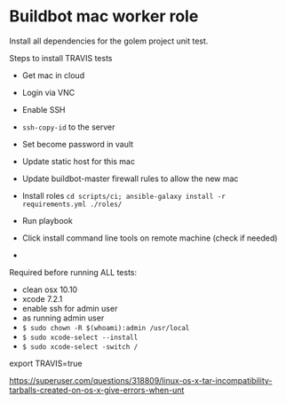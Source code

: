 # Buildbot mac worker role

Install all dependencies for the golem project unit test.

Steps to install TRAVIS tests

- Get mac in cloud
- Login via VNC
- Enable SSH
- `ssh-copy-id` to the server
- Set become password in vault
- Update static host for this mac
- Update buildbot-master firewall rules to allow the new mac

- Install roles `cd scripts/ci; ansible-galaxy install -r requirements.yml ./roles/` 
- Run playbook
- Click install command line tools on remote machine (check if needed)
- 


Required before running ALL tests:
- clean osx 10.10
- xcode 7.2.1
- enable ssh for admin user
- as running admin user
 - `$ sudo chown -R $(whoami):admin /usr/local`
 - `$ sudo xcode-select --install`
 - `$ sudo xcode-select -switch /`





export TRAVIS=true

 https://superuser.com/questions/318809/linux-os-x-tar-incompatibility-tarballs-created-on-os-x-give-errors-when-unt
